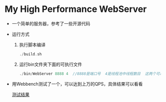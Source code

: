 # My High Performance WebServer

- 一个简单的服务器，参考了一些开源代码

- 运行方式

  1. 执行脚本编译

     ```c++
     ./build.sh
     ```

  2. 运行bin文件夹下面的可执行文件

     ```c++
     ./bin/WebServer 8888 4  //8888是端口号  4是线程池中线程数目  这两个可以自己设定
     ```

- 用Webbench测试了一个，可以达到上万的QPS，具体结果可以看看

  [测试结果](https://github.com/Aidenryan/High-Performance-WebServer/blob/main/doc/results.md)

  

